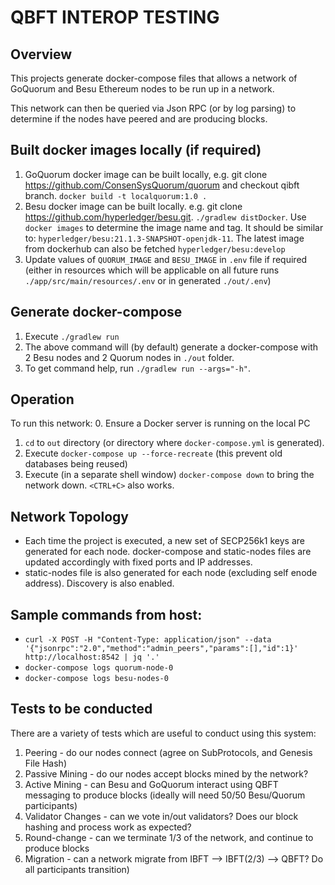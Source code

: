 # QBFT INTEROP TESTING

## Overview
This projects generate docker-compose files that allows a network of GoQuorum and Besu Ethereum nodes to be run up
in a network.

This network can then be queried via Json RPC (or by log parsing) to determine if the nodes have peered and are 
producing blocks.

## Built docker images locally (if required)
1. GoQuorum docker image can be built locally, e.g. git clone https://github.com/ConsenSysQuorum/quorum and checkout qibft branch. `docker build -t localquorum:1.0 .`
2. Besu docker image can be built locally. e.g. git clone https://github.com/hyperledger/besu.git. `./gradlew distDocker`.
   Use `docker images` to determine the image name and tag. It should be similar to: 
   `hyperledger/besu:21.1.3-SNAPSHOT-openjdk-11`. The latest image from dockerhub can also be fetched `hyperledger/besu:develop`
3. Update values of `QUORUM_IMAGE` and `BESU_IMAGE` in `.env` file if required 
   (either in resources which will be applicable on all future runs `./app/src/main/resources/.env` or in generated `./out/.env`)

## Generate docker-compose
1. Execute `./gradlew run`
2. The above command will (by default) generate a docker-compose with 2 Besu nodes and 2 Quorum nodes in `./out` folder.
3. To get command help, run `./gradlew run --args="-h"`.


## Operation
To run this network:
0. Ensure a Docker server is running on the local PC
1. `cd` to `out` directory (or directory where `docker-compose.yml` is generated).   
2. Execute `docker-compose up --force-recreate` (this prevent old databases being reused)
3. Execute (in a separate shell window) `docker-compose down` to bring the network down. `<CTRL+C>` also works.


## Network Topology
* Each time the project is executed, a new set of SECP256k1 keys are generated for each node.
  docker-compose and static-nodes files are updated accordingly with fixed ports and IP addresses.
* static-nodes file is also generated for each node (excluding self enode address). Discovery is also enabled.

## Sample commands from host:
* `curl -X POST -H "Content-Type: application/json" --data '{"jsonrpc":"2.0","method":"admin_peers","params":[],"id":1}' http://localhost:8542 | jq '.'`
* `docker-compose logs quorum-node-0`
* `docker-compose logs besu-nodes-0`

## Tests to be conducted
There are a variety of tests which are useful to conduct using this system:

1. Peering - do our nodes connect (agree on SubProtocols, and Genesis File Hash)
2. Passive Mining - do our nodes accept blocks mined by the network?
3. Active Mining - can Besu and GoQuorum interact using QBFT messaging to produce blocks (ideally will need 50/50 Besu/Quorum participants)
4. Validator Changes - can we vote in/out validators? Does our block hashing and process work as expected?
5. Round-change - can we terminate 1/3 of the network, and continue to produce blocks
6. Migration - can a network migrate from IBFT --> IBFT(2/3) --> QBFT? Do all participants transition)


